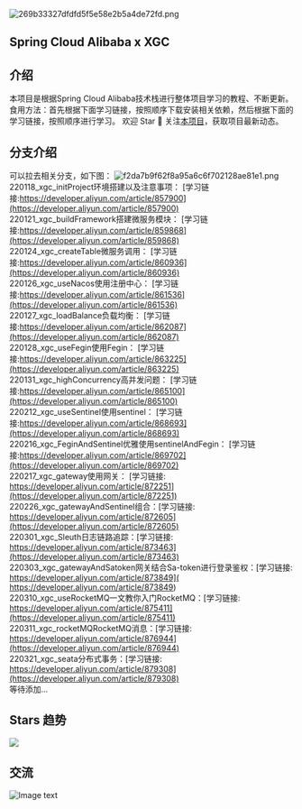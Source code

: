 ![269b33327dfdfd5f5e58e2b5a4de72fd.png](https://img.gejiba.com/images/269b33327dfdfd5f5e58e2b5a4de72fd.png)
##  Spring Cloud Alibaba x XGC
## 介绍
本项目是根据Spring Cloud Alibaba技术栈进行整体项目学习的教程、不断更新。
食用方法：首先根据下面学习链接，按照顺序下载安装相关依赖，然后根据下面的学习链接，按照顺序进行学习。
欢迎 Star 🌟 关注[本项目](https://github.com/CoderXGC/springcloud-alibaba/)，获取项目最新动态。

## 分支介绍
  可以拉去相关分支，如下图：
  ![f2da7b9f62f8a95a6c6f702128ae81e1.png](https://img.gejiba.com/images/f2da7b9f62f8a95a6c6f702128ae81e1.png)
  220118_xgc_initProject环境搭建以及注意事项：  [学习链接:https://developer.aliyun.com/article/857900](https://developer.aliyun.com/article/857900)    
  220121_xgc_buildFramework搭建微服务模块：  [学习链接:https://developer.aliyun.com/article/859868](https://developer.aliyun.com/article/859868)    
  220124_xgc_createTable微服务调用：  [学习链接:https://developer.aliyun.com/article/860936](https://developer.aliyun.com/article/860936)    
  220126_xgc_useNacos使用注册中心：  [学习链接:https://developer.aliyun.com/article/861536](https://developer.aliyun.com/article/861536)    
  220127_xgc_loadBalance负载均衡：  [学习链接:https://developer.aliyun.com/article/862087](https://developer.aliyun.com/article/862087)    
  220128_xgc_useFegin使用Fegin：  [学习链接:https://developer.aliyun.com/article/863225](https://developer.aliyun.com/article/863225)    
  220131_xgc_highConcurrency高并发问题：  [学习链接:https://developer.aliyun.com/article/865100](https://developer.aliyun.com/article/865100)  
  220212_xgc_useSentinel使用sentinel：  [学习链接:https://developer.aliyun.com/article/868693](https://developer.aliyun.com/article/868693)  
  220216_xgc_FeginAndSentinel优雅使用sentinelAndFegin：  [学习链接:https://developer.aliyun.com/article/869702](https://developer.aliyun.com/article/869702)  
  220217_xgc_gateway使用网关： [学习链接: https://developer.aliyun.com/article/872251](https://developer.aliyun.com/article/872251)  
  220226_xgc_gatewayAndSentinel组合：[学习链接: https://developer.aliyun.com/article/872605](https://developer.aliyun.com/article/872605)  
  220301_xgc_Sleuth日志链路追踪：[学习链接: https://developer.aliyun.com/article/873463](https://developer.aliyun.com/article/873463)  
  220303_xgc_gatewayAndSatoken网关结合Sa-token进行登录鉴权：[学习链接:  https://developer.aliyun.com/article/873849]( https://developer.aliyun.com/article/873849)    
  220310_xgc_useRocketMQ一文教你入门RocketMQ：[学习链接: https://developer.aliyun.com/article/875411](https://developer.aliyun.com/article/875411)  
  220311_xgc_rocketMQRocketMQ消息：[学习链接: https://developer.aliyun.com/article/876944](https://developer.aliyun.com/article/876944)  
  220321_xgc_seata分布式事务：[学习链接: https://developer.aliyun.com/article/879308](https://developer.aliyun.com/article/879308)  
等待添加...
  
## Stars 趋势

<a href="https://github.com/CoderXGC/springcloud-alibaba/stargazers" target="_blank"><img src="https://starchart.cc/CoderXGC/springcloud-alibaba.svg" /></a>
## 交流
![Image text](https://i.loli.net/2021/11/29/Rm1SX7JWPBEDsat.png)
